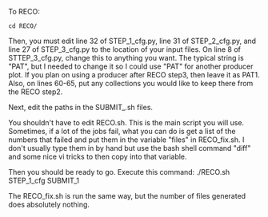 To RECO:

	cd RECO/

Then, you must edit line 32 of STEP_1_cfg.py, line 31 of STEP_2_cfg.py, and line 27 of STEP_3_cfg.py to the location of your input files. 
On line 8 of STTEP_3_cfg.py, change this to anything you want. The typical string is "PAT", but I needed to change it so I could use "PAT" for another producer plot. If you plan on using a producer after RECO step3, then leave it as PAT1. 
Also, on lines 60-65, put any collections you would like to keep there from the RECO step2.

Next, edit the paths in the SUBMIT_.sh files.

You shouldn't have to edit RECO.sh. This is the main script you will use. Sometimes, if a lot of the jobs fail, what you can do is get a list of the numbers that failed and put them in the variable "files" in RECO_fix.sh. 
I don't usually type them in by hand but use the bash shell command "diff" and some nice vi tricks to then copy into that variable.

Then you should be ready to go. Execute this command:
	./RECO.sh STEP_1_cfg SUBMIT_1 <Name of your choice> <queue of your choice> <Starting number for files>  <number of files generated in the gen sample>

The RECO_fix.sh is run the same way, but the number of files generated does absolutely nothing.

